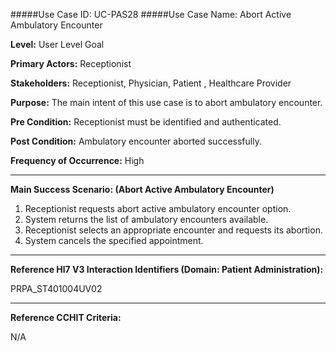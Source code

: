 #####Use Case ID: UC-PAS28
#####Use Case Name: Abort Active Ambulatory Encounter

**Level:**                     User Level Goal

**Primary Actors:**            Receptionist

**Stakeholders:**              Receptionist, Physician, Patient , Healthcare Provider

**Purpose:**                   The main intent of this use case is to abort ambulatory encounter.

**Pre Condition:**             Receptionist must be identified and authenticated.

**Post Condition:**            Ambulatory encounter aborted successfully.

**Frequency of Occurrence:**   High
__________________________________________________________
**Main Success Scenario: (Abort Active Ambulatory Encounter)**

1. Receptionist requests abort active ambulatory encounter option.
2. System returns the list of ambulatory encounters available.
3. Receptionist selects an appropriate encounter and requests its abortion.
4. System cancels the specified appointment.

________________________________________________________________________
**Reference Hl7 V3 Interaction Identifiers (Domain: Patient Administration):**

PRPA_ST401004UV02
_______________________________________________________________
**Reference CCHIT Criteria:**

N/A




